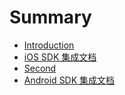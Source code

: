 # Summary

* [Introduction](README.md)
* [iOS SDK 集成文档](chapter1.md)
* [Second](second.md)
* [Android SDK 集成文档](android-sdk.md)

